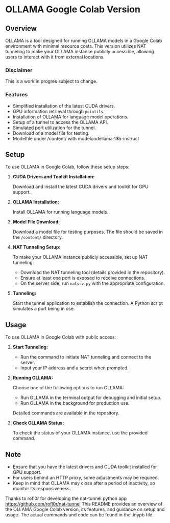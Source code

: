 # OLLAMA Google Colab Version



## Overview

OLLAMA is a tool designed for running OLLAMA models in a Google Colab environment with minimal resource costs. This version utilizes NAT tunneling to make your OLLAMA instance publicly accessible, allowing users to interact with it from external locations.
### Disclaimer 

This is a work in progres subject to change.

### Features

- Simplified installation of the latest CUDA drivers.
- GPU information retrieval through `pciutils`.
- Installation of OLLAMA for language model operations.
- Setup of a tunnel to access the OLLAMA API.
- Simulated port utilization for the tunnel.
- Download of a model file for testing.
- Modelfile under /content/ with modelcodellama:13b-instruct


## Setup

To use OLLAMA in Google Colab, follow these setup steps:

1. **CUDA Drivers and Toolkit Installation:**

    Download and install the latest CUDA drivers and toolkit for GPU support.

2. **OLLAMA Installation:**

    Install OLLAMA for running language models.

3. **Model File Download:**

    Download a model file for testing purposes. The file should be saved in the `/content/` directory.

4. **NAT Tunneling Setup:**

    To make your OLLAMA instance publicly accessible, set up NAT tunneling:

    - Download the NAT tunneling tool (details provided in the repository).
    - Ensure at least one port is exposed to receive connections.
    - On the server side, run `natsrv.py` with the appropriate configuration.

5. **Tunneling:**

    Start the tunnel application to establish the connection. A Python script simulates a port being in use.

## Usage

To use OLLAMA in Google Colab with public access:

1. **Start Tunneling:**

    - Run the command to initiate NAT tunneling and connect to the server.
    - Input your IP address and a secret when prompted.

2. **Running OLLAMA:**

    Choose one of the following options to run OLLAMA:

    - Run OLLAMA in the terminal output for debugging and initial setup.
    - Run OLLAMA in the background for production use.

    Detailed commands are available in the repository.

3. **Check OLLAMA Status:**

    To check the status of your OLLAMA instance, use the provided command.

## Note

- Ensure that you have the latest drivers and CUDA toolkit installed for GPU support.
- For users behind an HTTP proxy, some adjustments may be required.
- Keep in mind that OLLAMA may close after a period of inactivity, so monitor its responsiveness.

Thanks to rofl0r for developing the nat-tunnel python app
https://github.com/rofl0r/nat-tunnel
This README provides an overview of the OLLAMA Google Colab version, its features, and guidance on setup and usage. The actual commands and code can be found in the .inypb file.
